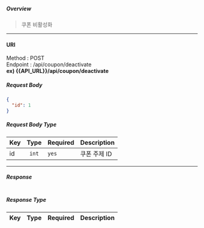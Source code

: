 ##### **Overview**
> 쿠폰 비활성화
---
#### **URI**
Method : POST <br/>
Endpoint : /api/coupon/deactivate <br/>
<strong>ex) {{API_URL}}/api/coupon/deactivate</strong>

##### **Request Body**
```json
{
  "id": 1
}
```

##### **Request Body Type**
| Key | Type  | Required | Description |
|-----|:-----:|:---------|-------------|
| id  | `int` | `yes`    | 쿠폰 주제 ID    |

---
##### **Response**
```json

```
##### **Response Type**
| Key             |      Type       | Required | Description  |
|-----------------|:---------------:|:--------:|--------------|
